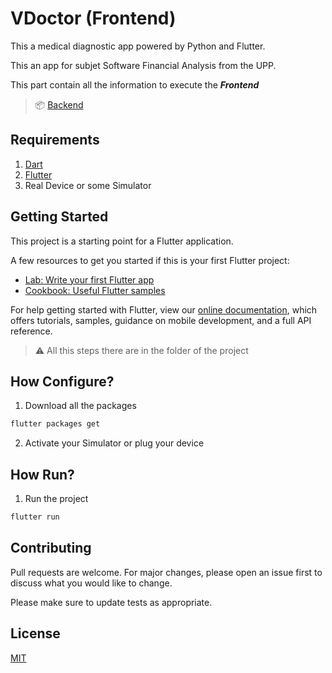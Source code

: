 # VDoctor (Frontend)

This a medical diagnostic app powered by Python and Flutter.

This an app for subjet Software Financial Analysis from the UPP.

This part contain all the information to execute the __*Frontend*__

> 📦 [Backend](https://github.com/Kike10hd/vdoctor_backend.git)

## Requirements

1. [Dart](https://dart.dev/)
1. [Flutter](https://flutter.dev/?gclsrc=aw.ds)
1. Real Device or some Simulator 

## Getting Started

This project is a starting point for a Flutter application.

A few resources to get you started if this is your first Flutter project:

- [Lab: Write your first Flutter app](https://flutter.dev/docs/get-started/codelab)
- [Cookbook: Useful Flutter samples](https://flutter.dev/docs/cookbook)

For help getting started with Flutter, view our
[online documentation](https://flutter.dev/docs), which offers tutorials,
samples, guidance on mobile development, and a full API reference.

> ⚠️ All this steps there are in the folder of the project

## How Configure?

1. Download all the packages 
```bash
flutter packages get 
```
2. Activate your Simulator or plug your device

## How Run?

1. Run the project
```bash
flutter run
```

## Contributing

Pull requests are welcome. For major changes, please open an issue first to discuss what you would like to change.

Please make sure to update tests as appropriate.

## License

[MIT](https://choosealicense.com/licenses/mit/)

